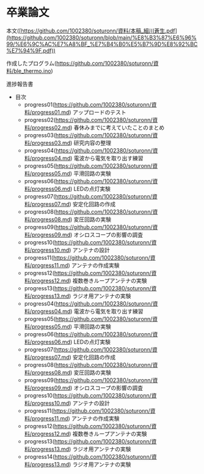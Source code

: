 # 卒業論文
 本文([https://github.com/1002380/soturonn/資料/本稿_細川蒼生.pdf](https://github.com/1002380/soturonn/blob/main/%E8%B3%87%E6%96%99/%E6%9C%AC%E7%A8%BF_%E7%B4%B0%E5%B7%9D%E8%92%BC%E7%94%9F.pdf))
 
 作成したプログラム(https://github.com/1002380/soturonn/資料/ble_thermo.ino)

 
 進捗報告書
  - 目次
    - progress01(https://github.com/1002380/soturonn/資料/progress01.md) アップロードのテスト
    - progress02(https://github.com/1002380/soturonn/資料/progress02.md) 春休みまでに考えていたことのまとめ
    - progress03(https://github.com/1002380/soturonn/資料/progress03.md) 研究内容の整理
    - progress04(https://github.com/1002380/soturonn/資料/progress04.md) 電波から電気を取り出す練習
    - progress05(https://github.com/1002380/soturonn/資料/progress05.md) 平滑回路の実験
    - progress06(https://github.com/1002380/soturonn/資料/progress06.md) LEDの点灯実験
    - progress07(https://github.com/1002380/soturonn/資料/progress07.md) 安定化回路の作成
    - progress08(https://github.com/1002380/soturonn/資料/progress08.md) 変圧回路の実験
    - progress09(https://github.com/1002380/soturonn/資料/progress09.md) オシロスコープの影響の調査
    - progress10(https://github.com/1002380/soturonn/資料/progress10.md) アンテナの設計
    - progress11(https://github.com/1002380/soturonn/資料/progress11.md) アンテナの作成実験 
    - progress12(https://github.com/1002380/soturonn/資料/progress12.md) 複数巻きループアンテナの実験
    - progress13(https://github.com/1002380/soturonn/資料/progress13.md) ラジオ用アンテナの実験
    - progress04(https://github.com/1002380/soturonn/資料/progress04.md) 電波から電気を取り出す練習
    - progress05(https://github.com/1002380/soturonn/資料/progress05.md) 平滑回路の実験
    - progress06(https://github.com/1002380/soturonn/資料/progress06.md) LEDの点灯実験
    - progress07(https://github.com/1002380/soturonn/資料/progress07.md) 安定化回路の作成
    - progress08(https://github.com/1002380/soturonn/資料/progress08.md) 変圧回路の実験
    - progress09(https://github.com/1002380/soturonn/資料/progress09.md) オシロスコープの影響の調査
    - progress10(https://github.com/1002380/soturonn/資料/progress10.md) アンテナの設計
    - progress11(https://github.com/1002380/soturonn/資料/progress11.md) アンテナの作成実験
    - progress12(https://github.com/1002380/soturonn/資料/progress12.md) 複数巻きループアンテナの実験
    - progress13(https://github.com/1002380/soturonn/資料/progress13.md) ラジオ用アンテナの実験
    - progress14(https://github.com/1002380/soturonn/資料/progress13.md) ラジオ用アンテナの実験
